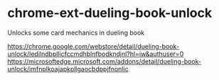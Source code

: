 # chrome-ext-dueling-book-unlock
Unlocks some card mechanics in dueling book

https://chrome.google.com/webstore/detail/dueling-book-unlock/ledilndbpllicfccmdhblnfbodkndjnl?hl=iw&authuser=0
https://microsoftedge.microsoft.com/addons/detail/dueling-book-unlock/imfnplkoajapkpllgaocbdppjfnonlic

